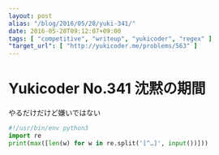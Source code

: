 ```yaml
---
layout: post
alias: "/blog/2016/05/28/yuki-341/"
date: 2016-05-28T09:12:07+09:00
tags: [ "competitive", "writeup", "yukicoder", "regex" ]
"target_url": [ "http://yukicoder.me/problems/563" ]
---
```


# Yukicoder No.341 沈黙の期間

やるだけだけど嫌いではない

``` python
#!/usr/bin/env python3
import re
print(max([len(w) for w in re.split('[^…]', input())]))
```
